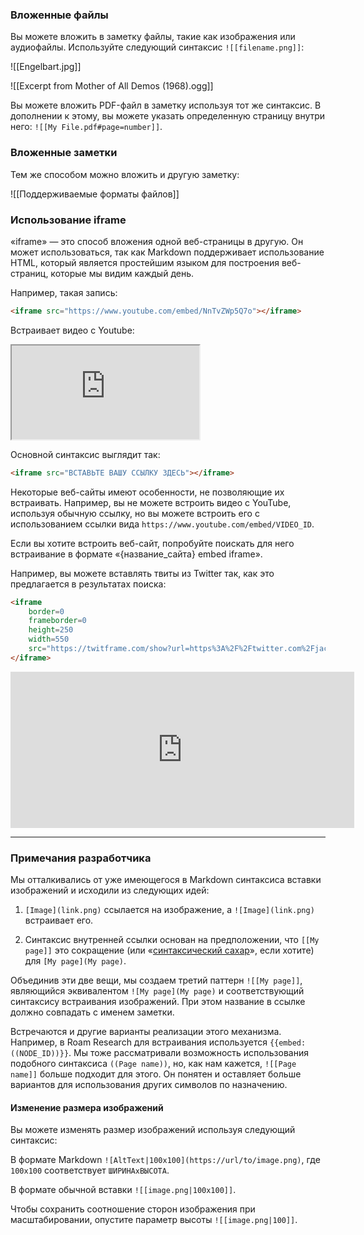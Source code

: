 ### Вложенные файлы

Вы можете вложить в заметку файлы, такие как изображения или аудиофайлы. Используйте следующий синтаксис `![[filename.png]]`:

![[Engelbart.jpg]]

![[Excerpt from Mother of All Demos (1968).ogg]]

Вы можете вложить PDF-файл в заметку используя тот же синтаксис. В дополнении к этому, вы можете указать определенную страницу внутри него: `![[My File.pdf#page=number]]`.

### Вложенные заметки

Тем же способом можно вложить и другую заметку:

![[Поддерживаемые форматы файлов]]

### Использование iframe

«iframe» — это способ вложения одной веб-страницы в другую. Он может использоваться, так как Markdown поддерживает использование HTML, который является простейшим языком для построения веб-страниц, которые мы видим каждый день.

Например, такая запись:

```html
<iframe src="https://www.youtube.com/embed/NnTvZWp5Q7o"></iframe>
```

Встраивает видео с Youtube:

<iframe src="https://www.youtube.com/embed/NnTvZWp5Q7o"></iframe>

Основной синтаксис выглядит так:

```html
<iframe src="ВСТАВЬТЕ ВАШУ ССЫЛКУ ЗДЕСЬ"></iframe>
```

Некоторые веб-сайты имеют особенности, не позволяющие их встраивать. Например, вы не можете встроить видео с YouTube, используя обычную ссылку, но вы можете встроить его с использованием ссылки вида `https://www.youtube.com/embed/VIDEO_ID`.

Если вы хотите встроить веб-сайт, попробуйте поискать для него встраивание в формате «{название_сайта} embed iframe».

Например, вы можете вставлять твиты из Twitter так, как это предлагается в результатах поиска:

```html
<iframe
	border=0
	frameborder=0
	height=250
	width=550  
	src="https://twitframe.com/show?url=https%3A%2F%2Ftwitter.com%2Fjack%2Fstatus%2F20">
</iframe>
```

<iframe border=0 frameborder=0 height=250 width=550 src="https://twitframe.com/show?url=https%3A%2F%2Ftwitter.com%2Fjack%2Fstatus%2F20"></iframe>

---

### Примечания разработчика

Мы отталкивались от уже имеющегося в Markdown синтаксиса вставки изображений и исходили из следующих идей:

 1. `[Image](link.png)` ссылается на изображение, а `![Image](link.png)` встраивает его.

 2. Синтаксис внутренней ссылки основан на предположении, что `[[My page]]` это сокращение (или «[синтаксический сахар](https://ru.wikipedia.org/wiki/%D0%A1%D0%B8%D0%BD%D1%82%D0%B0%D0%BA%D1%81%D0%B8%D1%87%D0%B5%D1%81%D0%BA%D0%B8%D0%B9_%D1%81%D0%B0%D1%85%D0%B0%D1%80)», если хотите) для `[My page](My page)`.

Объединив эти две вещи, мы создаем третий паттерн `![[My page]]`, являющийся эквивалентом `![My page](My page)` и соответствующий синтаксису встраивания изображений. При этом название в ссылке должно совпадать с именем заметки.

Встречаются и другие варианты реализации этого механизма. Например, в Roam Research для встраивания используется `{{embed: ((NODE_ID))}}`. Мы тоже рассматривали возможность использования подобного синтаксиса `((Page name))`, но, как нам кажется, `![[Page name]]` больше подходит для этого. Он понятен и оставляет больше вариантов для использования других символов по назначению.

#### Изменение размера изображений

Вы можете изменять размер изображений используя следующий синтаксис:

В формате Markdown `![AltText|100x100](https://url/to/image.png)`, где `100x100` соответствует `ШИРИНАxВЫСОТА`.

В формате обычной вставки `![[image.png|100x100]]`.

Чтобы сохранить соотношение сторон изображения при масштабировании, опустите параметр высоты `![[image.png|100]]`.